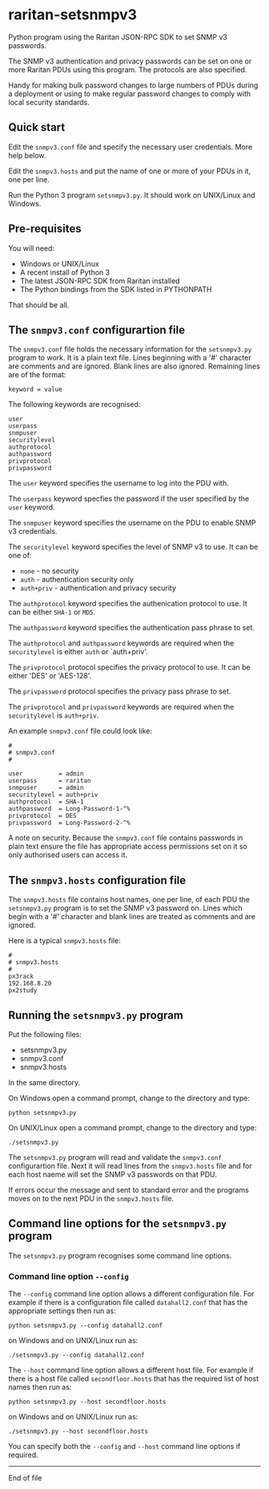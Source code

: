 # raritan-setsnmpv3

Python program using the Raritan JSON-RPC SDK to set SNMP v3 passwords.

The SNMP v3 authentication and privacy passwords can be set on one or
more Raritan PDUs using this program.  The protocols are also specified.

Handy for making bulk password changes to large numbers of PDUs during a deployment
or using to make regular password changes to comply with local security standards.

## Quick start

Edit the `snmpv3.conf` file and specify the necessary user credentials.  More help below.

Edit the `snmpv3.hosts` and put the name of one or more of your PDUs in it, one per line.

Run the Python 3 program `setsnmpv3.py`.  It should work on UNIX/Linux and Windows.

## Pre-requisites

You will need:

+ Windows or UNIX/Linux
+ A recent install of Python 3
+ The latest JSON-RPC SDK from Raritan installed
+ The Python bindings from the SDK listed in PYTHONPATH

That should be all.

## The `snmpv3.conf` configurartion file

The `snmpv3.conf` file holds the necessary information for the `setsnmpv3.py` program to work.  It
is a plain text file.  Lines beginning with a '#' character are comments and are ignored.  Blank lines
are also ignored.  Remaining lines are of the format:

```
keyword = value
```

The following keywords are recognised:

```
user
userpass
snmpuser
securitylevel
authprotocol
authpassword
privprotocol
privpassword
```

The `user` keyword specifies the username to log into the PDU with.

The `userpass` keyword specfies the password if the user specified by the `user` keyword.

The `snmpuser` keyword specifies the username on the PDU to enable SNMP v3 credentials.

The `securitylevel` keyword specifies the level of SNMP v3 to use. It can be one of:

+ `none` - no security
+ `auth` - authentication security only
+ `auth+priv` - authentication and privacy security

The `authprotocol` keyword specifies the authenication protocol to use.  It can be either `SHA-1` or `MD5`.

The `authpassword` keyword specifies the authentication pass phrase to set.

The `authprotocol` and `authpassword` keywords are required when the `securitylevel` is either `auth`
or `auth+priv'.

The `privprotocol` protocol specifies the privacy protocol to use.  It can be either 'DES' or 'AES-128'.

The `privpassword` protocol specifies the privacy pass phrase to set.

The `privprotocol` and `privpassword` keywords are required when the `securitylevel` is `auth+priv`.

An example `snmpv3.conf` file could look like:

```
#
# snmpv3.conf
#

user          = admin
userpass      = raritan
snmpuser      = admin
securitylevel = auth+priv
authprotocol  = SHA-1
authpassword  = Long-Password-1-^%
privprotocol  = DES
privpassword  = Long-Password-2-^%
```

A note on security.  Because the `snmpv3.conf` file contains passwords in plain text ensure
the file has appropriate access permissions set on it so only authorised users can access it.

## The `snmpv3.hosts` configuration file

The `snmpv3.hosts` file contains host names, one per line, of each PDU the `setsnmpv3.py` program
is to set the SNMP v3 password on.  Lines which begin with a '#' character and blank lines are 
treated as comments and are ignored.

Here is a typical `snmpv3.hosts` file:

```
#
# snmpv3.hosts
#
px3rack
192.168.8.20
px2study
```

## Running the `setsnmpv3.py` program

Put the following files:

+ setsnmpv3.py
+ snmpv3.conf
+ snmpv3.hosts

In the same directory.

On Windows open a command prompt, change to the directory and type:

```
python setsnmpv3.py
```

On UNIX/Linux open a command prompt, change to the directory and type:

```
./setsnmpv3.py
```

The `setsnmpv3.py` program will read and validate the `snmpv3.conf` configurartion file.
Next it will read lines from the `snmpv3.hosts` file and for each host naeme will
set the SNMP v3 passwords on that PDU.

If errors occur the message and sent to standard error and the programs moves on to the next
PDU in the `snmpv3.hosts` file.

## Command line options for the `setsnmpv3.py` program

The `setsnmpv3.py` program recognises some command line options.

### Command line option `--config`

The `--config` command line option allows a different configuration file.  For example if
there is a configuration file called `datahall2.conf` that has the appropriate settings
then run as:

```
python setsnmpv3.py --config datahall2.conf
```

on Windows and on UNIX/Linux run as:

```
./setsnmpv3.py --config datahall2.conf
```

The `--host` command line option allows a different host file.  For example if there is a 
host file called `secondfloor.hosts` that has the required list of host names then
run as:

```
python setsnmpv3.py --host secondfloor.hosts
```

on Windows and on UNIX/Linux run as:

```
./setsnmpv3.py --host secondfloor.hosts
```

You can specify both the `--config` and `--host` command line options if required.




------------------------------------
End of file
